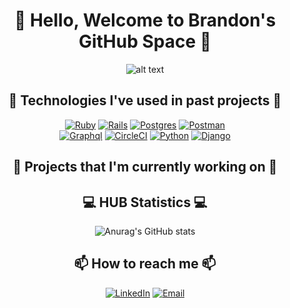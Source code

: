 <div align="center">
  <h1>👋 Hello, Welcome to Brandon's GitHub Space 👋</h1>

  ![alt text](coding_stream.gif)
  <h2>💾 Technologies I've used in past projects 💾</h2>
  
  [![Ruby]][Ruby-url] [![Rails]][Rails-url] [![Postgres]][Postgres-url] [![Postman]][Postman-url]<br>
  [![Graphql]][Graphql-url] [![CircleCI]][CircleCI-url] [![Python]][Python-url] [![Django]][Django-url]<br>

  <h2>🔭 Projects that I'm currently working on 🔭</h2>

  <h2>💻 HUB Statistics 💻</h2>
  
  ![Anurag's GitHub stats](https://github-readme-stats.vercel.app/api?username=bGray88&theme=merko)<br>
  <h2>📫 How to reach me 📫</h2>
  
  [![LinkedIn]][LinkedIn-url]
  [![Email]][Email-url]<br>
</div>

[Ruby]: https://img.shields.io/badge/-Ruby-CC342D?style=flat&logo=ruby&logoColor=white
[Ruby-url]: https://www.ruby-lang.org/en/
[Rails]: https://img.shields.io/badge/-Ruby%20on%20Rails-CC0000?style=flat&logo=rubyonrails&logoColor=white
[Rails-url]: https://rubyonrails.org
[Python]: https://img.shields.io/badge/Python-FFD43B?style=flat&logo=python&logoColor=blue
[Python-url]: https://www.python.org/
[Django]: https://img.shields.io/badge/Django-092E20?style=flat&logo=django&logoColor=green
[Django-url]: https://www.djangoproject.com/
[Postgres]: https://img.shields.io/badge/-Postgres-4169E1?style=flat&logo=postgresql&logoColor=white
[Postgres-url]: https://www.postgresql.org/
[Postman]: https://img.shields.io/badge/-Postman-FF6C37?style=flat&logo=postman&logoColor=white
[Postman-url]: https://www.postman.com/
[LinkedIn]: LI-In-Bug.ico
[LinkedIn-url]: https://www.linkedin.com/in/brandon-gray-67903689/
[Email]: Eml-Logo.ico
[Email-url]: mailto://brandonjoe88@hotmail.com
[Graphql]: https://shields.io/badge/GraphQL-e535ab?style=flat&logo=graphql&logoColor=FFF
[Graphql-url]: https://graphql.org/
[CircleCI]: https://img.shields.io/badge/circle%20ci-%23161616.svg?style=flat&logo=circleci&logoColor=white
[CircleCI-url]: https://circleci.com/
